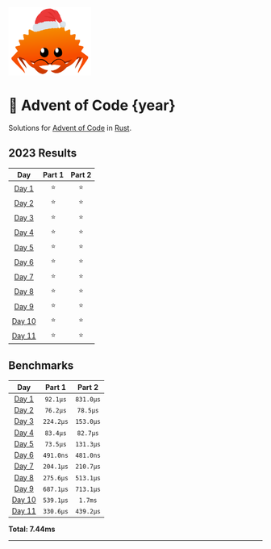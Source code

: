 <img src="./.assets/christmas_ferris.png" width="164">

# 🎄 Advent of Code {year}

Solutions for [Advent of Code](https://adventofcode.com/) in [Rust](https://www.rust-lang.org/).

<!--- advent_readme_stars table --->
## 2023 Results

| Day | Part 1 | Part 2 |
| :---: | :---: | :---: |
| [Day 1](https://adventofcode.com/2023/day/1) | ⭐ | ⭐ |
| [Day 2](https://adventofcode.com/2023/day/2) | ⭐ | ⭐ |
| [Day 3](https://adventofcode.com/2023/day/3) | ⭐ | ⭐ |
| [Day 4](https://adventofcode.com/2023/day/4) | ⭐ | ⭐ |
| [Day 5](https://adventofcode.com/2023/day/5) | ⭐ | ⭐ |
| [Day 6](https://adventofcode.com/2023/day/6) | ⭐ | ⭐ |
| [Day 7](https://adventofcode.com/2023/day/7) | ⭐ | ⭐ |
| [Day 8](https://adventofcode.com/2023/day/8) | ⭐ | ⭐ |
| [Day 9](https://adventofcode.com/2023/day/9) | ⭐ | ⭐ |
| [Day 10](https://adventofcode.com/2023/day/10) | ⭐ | ⭐ |
| [Day 11](https://adventofcode.com/2023/day/11) | ⭐ | ⭐ |
<!--- advent_readme_stars table --->

<!--- benchmarking table --->
## Benchmarks

| Day | Part 1 | Part 2 |
| :---: | :---: | :---:  |
| [Day 1](./src/bin/01.rs) | `92.1µs` | `831.0µs` |
| [Day 2](./src/bin/02.rs) | `76.2µs` | `78.5µs` |
| [Day 3](./src/bin/03.rs) | `224.2µs` | `153.0µs` |
| [Day 4](./src/bin/04.rs) | `83.4µs` | `82.7µs` |
| [Day 5](./src/bin/05.rs) | `73.5µs` | `131.3µs` |
| [Day 6](./src/bin/06.rs) | `491.0ns` | `481.0ns` |
| [Day 7](./src/bin/07.rs) | `204.1µs` | `210.7µs` |
| [Day 8](./src/bin/08.rs) | `275.6µs` | `513.1µs` |
| [Day 9](./src/bin/09.rs) | `687.1µs` | `713.1µs` |
| [Day 10](./src/bin/10.rs) | `539.1µs` | `1.7ms` |
| [Day 11](./src/bin/11.rs) | `330.6µs` | `439.2µs` |

**Total: 7.44ms**
<!--- benchmarking table --->

---
